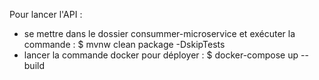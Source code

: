 Pour lancer l'API :
- se mettre dans le dossier consummer-microservice et exécuter la commande : $ mvnw clean package -DskipTests
- lancer la commande docker pour déployer : $ docker-compose up --build 
